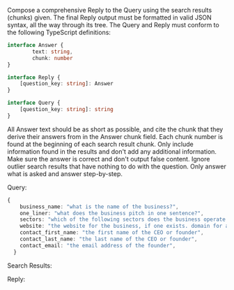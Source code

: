 Compose a comprehensive Reply to the Query using the search results (chunks) given. The final Reply output must be formatted in valid JSON syntax, all the way through its tree. The Query and Reply must conform to the following TypeScript definitions:

```typescript
interface Answer {
		text: string,
		chunk: number
}

interface Reply {
	[question_key: string]: Answer
}

interface Query {
	[question_key: string]: string
}
```

All Answer text should be as short as possible, and cite the chunk that they derive their answers from in the Answer chunk field. Each chunk number is found at the beginning of each search result chunk. Only include information found in the results and don't add any additional information. Make sure the answer is correct and don't output false content. Ignore outlier search results that have nothing to do with the question. Only answer what is asked and answer step-by-step.

Query: 
```typescript
{
    business_name: "what is the name of the business?",
    one_liner: "what does the business pitch in one sentence?",
    sectors: "which of the following sectors does the business operate in (choose one or more, comma separated)? Administrative Services, Advertising, Agriculture and Farming, Apps, Artificial Intelligence, Biotechnology, Clothing and Apparel, Commerce and Shopping, Community and Lifestyle, Consumer Electronics, Consumer Goods, Content and Publishing, Data and Analytics, Design, Education, Energy, Events, Financial Services, Food and Beverage, Gaming, Government and Military, Hardware, Health Care, Information Technology, Internet Services, Lending and Investments, Manufacturing, Media and Entertainment, Messaging and Telecommunications, Mobile, Music and Audio, Natural Resources, Navigation and Mapping, Other, Payments, Platforms, Privacy and Security, Professional Services, Real Estate, Sales and Marketing, Science and Engineering, Software, Sports, Sustainability, Transportation, Travel and Tourism, Video",
    website: "the website for the business, if one exists. domain for a founder or CEO email address could be used.",
    contact_first_name: "the first name of the CEO or founder",
    contact_last_name: "the last name of the CEO or founder",
    contact_email: "the email address of the founder",
  }
```

Search Results:

Reply:
